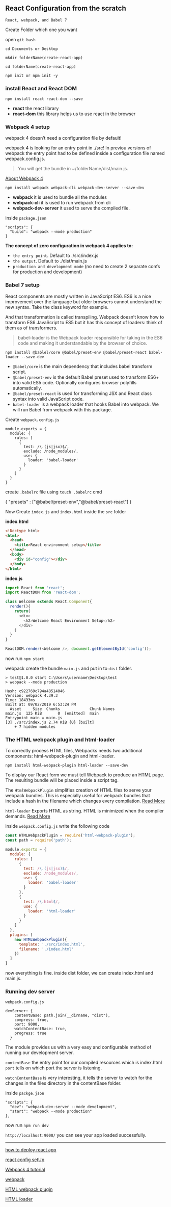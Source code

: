 ## React Configuration from the scratch

`React, webpack, and Babel 7`

Create Folder which one you want

open `git bash`

```
cd Documents or Desktop

mkdir folderName(create-react-app)

cd folderName(create-react-app)

npm init or npm init -y
```

### install React and React DOM

`npm install react react-dom --save`

* **react** the react library
* **react-dom** this library helps us to use react in the browser

### Webpack 4 setup

 webpack 4 doesn’t need a configuration file by default!

 webpack 4 is looking for an entry point in ./src! In previou versions of webpack the entry point had to be defined inside a configuration file named webpack.config.js.

 > You will get the bundle in ~/folderName/dist/main.js.

[About Webpack 4](https://www.valentinog.com/blog/webpack/)


`npm install webpack webpack-cli webpack-dev-server --save-dev`

* **webpack** it is used to bundle all the modules
* **webpack-cli** it is used to run webpack from cli
* **webpack-dev-server** it used to serve the compiled file.

inside `package.json`

```
"scripts": {
  "build": "webpack --mode production"
}
```

**The concept of zero configuration in webpack 4 applies to:**

* `the entry point`. Default to ./src/index.js
* `the output`. Default to ./dist/main.js
* `production and development mode` (no need to create 2 separate confs for production and development)

### Babel 7 setup

React components are mostly written in JavaScript ES6. ES6 is a nice improvement over the language but older browsers cannot understand the new syntax. Take the class keyword for example. 

And that transformation is called transpiling. Webpack doesn’t know how to transform ES6 JavaScript to ES5 but it has this concept of loaders: think of them as of transformers.

> babel-loader is the Webpack loader responsible for taking in the ES6 code and making it understandable by the browser of choice.

`npm install @bablel/core @babel/preset-env @babel/preset-react babel-loader --save-dev`

* `@babel/core` is the main dependency that includes babel transform script.
* `@babel/preset-env` is the default Babel preset used to transform ES6+ into valid ES5 code. Optionally configures browser polyfills automatically.
* `@babel/preset-react` is used for transforming JSX and React class syntax into valid JavaScript code.
* `babel-loader` is a webpack loader that hooks Babel into webpack. We will run Babel from webpack with this package.

Create `webpack.config.js` 

```
module.exports = {
  module: {
    rules: [
      {
        test: /\.(js|jsx)$/,
        exclude: /node_modules/,
        use: {
          loader: 'babel-loader'
        }
      }
    ]
  }
}
```

create `.babelrc` file using `touch .babelrc` cmd

{
  "presets" : ["@babel/preset-env","@babel/preset-react"]
}


Now Create `index.js` and `index.html` inside the `src` folder

**index.html**

```html
<!Doctype html>
<html>
  <head>
    <title>React environment setup</title>
  </head>
  <body>
    <div id="config"></div>
  </body>
</html>
```

**index.js**

```javascript
import React from 'react';
import ReactDOM from 'react-dom';

class Welcome extends React.Component{
  render(){
    return(
      <div>
        <h2>Welcome React Environment Setup</h2>
      </div>
    )
  }
}

ReactDOM.render(<Welcome />, document.getElementById('config'));
```

now run `npm start`

webpack create the bundle `main.js` and put in to `dist` folder.

```
> test@1.0.0 start C:\Users\username\Desktop\test
> webpack --mode production

Hash: c922769c794a48514046
Version: webpack 4.39.3
Time: 18433ms
Built at: 09/02/2019 6:53:24 PM
  Asset     Size  Chunks             Chunk Names
main.js  125 KiB       0  [emitted]  main
Entrypoint main = main.js
[3] ./src/index.js 2.74 KiB {0} [built]
    + 7 hidden modules
```

### The HTML webpack plugin and html-loader

To correctly process HTML files, Webpacks needs two additional components: html-webpack-plugin and html-loader.

`npm install html-webpack-plugin html-loader --save-dev`

To display our React form we must tell Webpack to produce an HTML page. The resulting bundle will be placed inside a script tag.

The `HtmlWebpackPlugin` simplifies creation of HTML files to serve your webpack bundles. This is especially useful for webpack bundles that include a hash in the filename which changes every compilation. [Read More](https://webpack.js.org/plugins/html-webpack-plugin/)

`html-loader` Exports HTML as string. HTML is minimized when the compiler demands. [Read More](https://webpack.js.org/loaders/html-loader/)


inside `webpack.config.js` write the following code

```js
const HTMLWebpackPlugin = require('html-webpack-plugin');
const path = require('path');

module.exports = {
  module: {
    rules: [
      {
        test: /\.(js|jsx)$/,
        exclude: /node_modules/,
        use: {
          loader: 'babel-loader'
        }
      },
      {
        test: /\.html$/,
        use: {
          loader: 'html-loader'
        }
      }
    ]
  },
  plugins: [
    new HTMLWebpackPlugin({
      template: './src/index.html',
      filename: './index.html'
    })
  ]
}
```

now everything is fine. inside dist folder, we can create index.html and main.js.

### Running dev server

`webpack.config.js`

```
devServer: {
    contentBase: path.join(__dirname, "dist"),
    compress: true,
    port: 9000,
    watchContentBase: true,
    progress: true
  }
```

The module provides us with a very easy and configurable method of running our development server. 

`contentBase` the entry point for our compiled resources which is index.html `port` tells on which port the server is listening. 

`watchContentBase` is very interesting, it tells the server to watch for the changes in the files directory in the contentBase folder.

inside `packge.json`

```
"scripts": {
  "dev": "webpack-dev-server --mode development",
  "start": "webpack --mode production"
},
```

now run `npm run dev`


`http://localhost:9000/` you can see your app loaded successfully.

---------------------

[how to deploy react app](https://www.freecodecamp.org/news/how-to-set-up-deploy-your-react-app-from-scratch-using-webpack-and-babel-a669891033d4/)

[react config setUp](https://www.valentinog.com/blog/babel/)

[Webpack 4 tutorial](https://www.valentinog.com/blog/from-gulp-to-webpack-4-tutorial/)

[webpack](https://www.valentinog.com/blog/webpack/)

[HTML webpack plugin](https://webpack.js.org/plugins/html-webpack-plugin/)

[HTML loader](https://webpack.js.org/loaders/html-loader/)